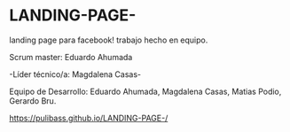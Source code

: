 # LANDING-PAGE-

landing page para facebook!
trabajo hecho en equipo.

Scrum master: Eduardo Ahumada

-Líder técnico/a: Magdalena Casas-

Equipo de Desarrollo: Eduardo Ahumada, Magdalena Casas, Matias Podio, Gerardo Bru.

https://pulibass.github.io/LANDING-PAGE-/
